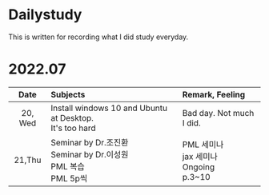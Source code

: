 # Dailystudy

This is written for recording what I did study everyday.

# 2022.07

|Date|Subjects|Remark, Feeling|
|:----:|:----|:----|
|20, Wed|Install windows 10 and Ubuntu at Desktop.<br>It's too hard|Bad day. Not much I did.|
|21,Thu|Seminar by Dr.조진환<br>Seminar by Dr.이성원<br>PML 복습<br>PML 5p씩|PML 세미나<br>jax 세미나<br>Ongoing<br>p.3~10|
